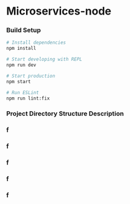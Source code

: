 # Microservices-node

### Build Setup

``` bash
# Install dependencies
npm install

# Start developing with REPL
npm run dev

# Start production
npm start

# Run ESLint
npm run lint:fix
```

### Project Directory Structure Description


### f


### f


### f


### f


### f





